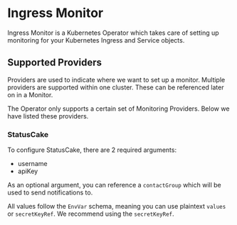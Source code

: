 # Ingress Monitor

Ingress Monitor is a Kubernetes Operator which takes care of setting up
monitoring for your Kubernetes Ingress and Service objects.

## Supported Providers

Providers are used to indicate where we want to set up a monitor. Multiple
providers are supported within one cluster. These can be referenced later on in
a Monitor.

The Operator only supports a certain set of Monitoring Providers. Below we have
listed these providers.

### StatusCake

To configure StatusCake, there are 2 required arguments:

- username
- apiKey

As an optional argument, you can reference a `contactGroup` which will be used
to send notifications to.

All values follow the `EnvVar` schema, meaning you can use plaintext `values` or
`secretKeyRef`. We recommend using the `secretKeyRef`.
